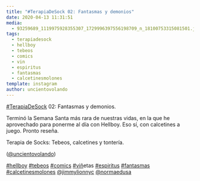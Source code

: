 ```yaml
---
title: "#TerapiaDeSock 02: Fantasmas y demonios"
date: 2020-04-13 11:31:51
media: 
  - 93259689_1119975928355307_1729996397556198709_n_18100753315081501.jpg
tags: 
  - terapiadesock
  - hellboy
  - tebeos
  - comics
  - vin
  - espiritus
  - fantasmas
  - calcetinesmolones
template: instagram
author: uncientovolando
---
```


[#TerapiaDeSock](/tags/terapiadesock) 02: Fantasmas y demonios.

Terminó la Semana Santa más rara de nuestras vidas, en la que he aprovechado para ponerme al día con Hellboy. Eso sí, con calcetines a juego. Pronto reseña.

Terapia de Socks: Tebeos, calcetines y tontería.

([@uncientovolando](https://instagram.com/uncientovolando))

[#hellboy](/tags/hellboy) [#tebeos](/tags/tebeos) [#comics](/tags/comics) [#vin](/tags/vin)̃etas [#espiritus](/tags/espiritus) [#fantasmas](/tags/fantasmas) [#calcetinesmolones](/tags/calcetinesmolones) [@jimmylionnyc](https://instagram.com/jimmylionnyc) [@normaedusa](https://instagram.com/normaedusa)

